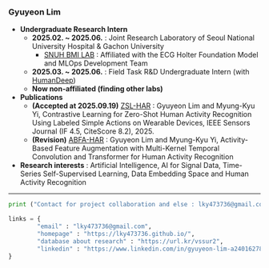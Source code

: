 ### Gyuyeon Lim

- **Undergraduate Research Intern**
  - **2025.02. ~ 2025.06.** : Joint Research Laboratory of Seoul National University Hospital & Gachon University 
     - <a href="https://sites.google.com/view/snuh-bmi-lab/home?authuser=0">SNUH BMI LAB</a> : Affiliated with the ECG Holter Foundation Model and MLOps Development Team
  - **2025.03. ~ 2025.06.** : Field Task R&D Undergraduate Intern (with <a href="https://www.humandeep.co.kr/">HumanDeep</a>)
  - **Now non-affiliated (finding other labs)**
- **Publications**
  - **(Accepted at 2025.09.19)** <a href="https://github.com/lky473736/ZSL-HAR">ZSL-HAR</a> : Gyuyeon Lim and Myung-Kyu Yi, Contrastive Learning for Zero-Shot Human Activity Recognition Using Labeled Simple Actions on Wearable Devices, IEEE Sensors Journal (IF 4.5, CiteScore 8.2), 2025.
  - **(Revision)** <a href="https://github.com/lky473736/ABFA-HAR">ABFA-HAR</a> : Gyuyeon Lim and Myung-Kyu Yi, Activity-Based Feature Augmentation with Multi-Kernel Temporal Convolution and Transformer for Human Activity Recognition
- **Research interests** : Artificial Intelligence, AI for Signal Data, Time-Series Self-Supervised Learning, Data Embedding Space and Human Activity Recognition

---


```python
print ("Contact for project collaboration and else : lky473736@gmail.com", end = "\n")

links = {
        "email" : "lky473736@gmail.com",
        "homepage" : "https://lky473736.github.io/",
        "database about research" : "https://url.kr/vssur2",
        "linkedin" : "https://www.linkedin.com/in/gyuyeon-lim-a24016278/"
}
```
